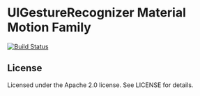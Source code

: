 # UIGestureRecognizer Material Motion Family

[![Build Status](https://travis-ci.org/material-motion/material-motion-family-gestures-swift.svg?branch=develop)](https://travis-ci.org/material-motion/material-motion-family-gestures-swift)

## License

Licensed under the Apache 2.0 license. See LICENSE for details.

